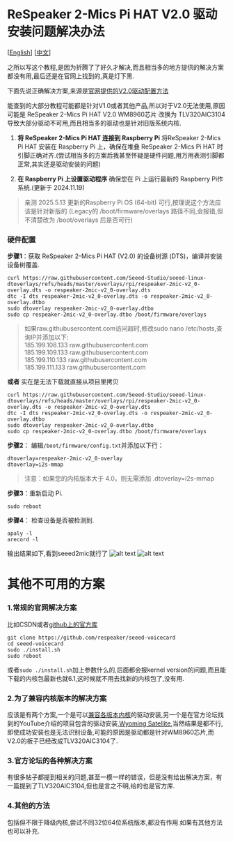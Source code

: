 # ReSpeaker 2-Mics Pi HAT V2.0 驱动安装问题解决办法

[[English](README_en.md)] [[中文](README_zh.md)]

之所以写这个教程,是因为折腾了了好久才解决,而且相当多的地方提供的解决方案都没有用,最后还是在官网上找到的,真是灯下黑.

下面先说正确解决方案,来源是[官网提供的V2.0驱动配置方法](https://wiki.seeedstudio.com/respeaker_2_mics_pi_hat_raspberry_v2/)

能查到的大部分教程可能都是针对V1.0或者其他产品,所以对于V2.0无法使用,原因可能是 ReSpeaker 2-Mics Pi HAT V2.0 WM8960芯片 改换为 TLV320AIC3104 导致大部分驱动不可用,而且相当多的驱动也是针对旧版系统内核.

1. **将 ReSpeaker 2-Mics Pi HAT 连接到 Raspberry Pi**
将ReSpeaker 2-Mics Pi HAT 安装在 Raspberry Pi 上，确保在堆叠 ReSpeaker 2-Mics Pi HAT 时引脚正确对齐.(尝试相当多的方案后我甚至怀疑是硬件问题,用万用表测引脚都正常,其实还是驱动安装的问题)

2. **在 Raspberry Pi 上设置驱动程序**
确保您在 Pi 上运行最新的 Raspberry Pi作系统.(更新于 2024.11.19)
>  亲测 2025.5.13 更新的Raspberry Pi OS (64-bit) 可行,按理说这个方法应该是针对新版的 (Legacy的 /boot/firmware/overlays 路径不同,会报错,但不清楚改为 /boot/overlays 后是否可行)

###  硬件配置
**步骤1**：获取 ReSpeaker 2-Mics Pi HAT (V2.0) 的设备树源 (DTS)，编译并安装设备树覆盖.
```
curl https://raw.githubusercontent.com/Seeed-Studio/seeed-linux-dtoverlays/refs/heads/master/overlays/rpi/respeaker-2mic-v2_0-overlay.dts -o respeaker-2mic-v2_0-overlay.dts
dtc -I dts respeaker-2mic-v2_0-overlay.dts -o respeaker-2mic-v2_0-overlay.dtbo
sudo dtoverlay respeaker-2mic-v2_0-overlay.dtbo
sudo cp respeaker-2mic-v2_0-overlay.dtbo /boot/firmware/overlays
```
>如果raw.githubusercontent.com访问超时,修改sudo nano /etc/hosts,查询IP并添加以下:
><br>185.199.108.133 raw.githubusercontent.com<br>
>185.199.109.133 raw.githubusercontent.com<br>
>185.199.110.133 raw.githubusercontent.com<br>
>185.199.111.133 raw.githubusercontent.com

**或者**
实在是无法下载就直接从项目里拷贝
```
curl https://raw.githubusercontent.com/Seeed-Studio/seeed-linux-dtoverlays/refs/heads/master/overlays/rpi/respeaker-2mic-v2_0-overlay.dts -o respeaker-2mic-v2_0-overlay.dts
dtc -I dts respeaker-2mic-v2_0-overlay.dts -o respeaker-2mic-v2_0-overlay.dtbo
sudo dtoverlay respeaker-2mic-v2_0-overlay.dtbo
sudo cp respeaker-2mic-v2_0-overlay.dtbo /boot/firmware/overlays
```


**步骤2**： 编辑`/boot/firmware/config.txt`并添加以下行：
```
dtoverlay=respeaker-2mic-v2_0-overlay
dtoverlay=i2s-mmap
```
>注意：如果您的内核版本大于 4.0，则无需添加 .dtoverlay=i2s-mmap

**步骤3**：重新启动 Pi.
```
sudo reboot
```
**步骤4**： 检查设备是否被检测到.
```
apaly -l
arecord -l
```
输出结果如下,看到seeed2mic就行了
![alt text](image.png)
![alt text](image-1.png)



# 其他不可用的方案
### 1.常规的官网解决方案
比如CSDN或者[github上的官方库](https://github.com/respeaker/seeed-voicecard)
```
git clone https://github.com/respeaker/seeed-voicecard
cd seeed-voicecard
sudo ./install.sh
sudo reboot
```
或者`sudo ./install.sh`加上参数什么的,后面都会报kernel version的问题,而且能下载的内核包最新也就6.1,这时候就不用去找新的内核包了,没有用.

### 2.为了兼容内核版本的解决方案
应该是有两个方案,一个是可以[兼容各版本内核](https://github.com/HinTak/seeed-voicecard/tree/v6.12)的驱动安装,另一个是在官方论坛找到的YouTube介绍的项目包含的驱动安装,[Wyoming Satellite](https://github.com/rhasspy/wyoming-satellite/tree/master/docs),当然结果是都不行,即使成功安装也是无法识别设备,可能的原因是驱动都是针对WM8960芯片,而V2.0的板子已经改成TLV320AIC3104了.

### 3.官方论坛的各种解决方案
有很多帖子都提到相关的问题,甚至一模一样的错误，但是没有给出解决方案，有一篇提到了TLV320AIC3104,但也是言之不明,给的也是官方库.

### 4.其他的方法
包括但不限于降级内核,尝试不同32位64位系统版本,都没有作用.如果有其他方法也可以补充.
